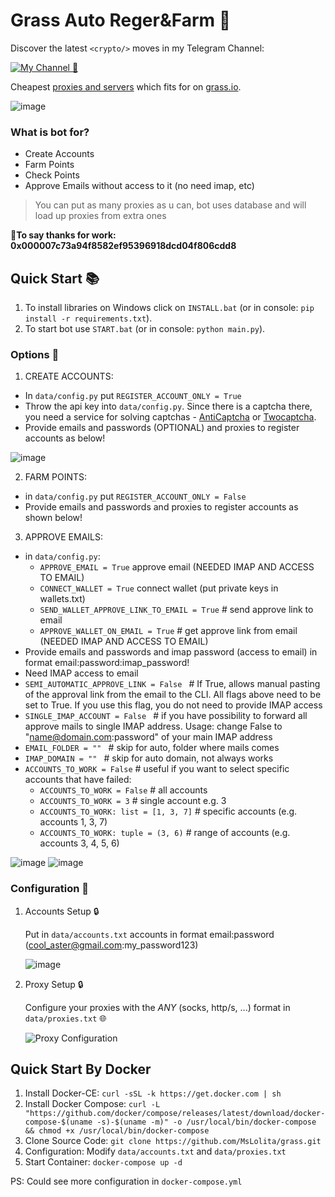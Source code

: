 # Grass Auto Reger&Farm 🔹


Discover the latest `<crypto/>` moves in my Telegram Channel:

[![My Channel 🥰](https://img.shields.io/badge/Web3_Enjoyer_|_Subscribe_🥰-0A66C2?style=for-the-badge&logo=telegram&logoColor=white)](https://t.me/web3_enjoyer_club) 

Cheapest [proxies and servers](https://teletype.in/@web3enjoyer/4a2G9NuHssy) which fits for  on [grass.io](https://app.getgrass.io/register/?referralCode=erxggzon61FWrJ9).

![image](https://github.com/MsLolita/grass/assets/58307006/610b95b4-369f-4a71-ac24-f45e8dee6380)


### What is bot for?
   - Create Accounts
   - Farm Points
   - Check Points
   - Approve Emails without access to it (no need imap, etc)

> You can put as many proxies as u can, bot uses database and will load up proxies from extra ones

🔹**To say thanks for work: 0x000007c73a94f8582ef95396918dcd04f806cdd8**


## Quick Start 📚
   1. To install libraries on Windows click on `INSTALL.bat` (or in console: `pip install -r requirements.txt`).
   2. To start bot use `START.bat` (or in console: `python main.py`).

### Options 📧

1. CREATE ACCOUNTS:
 - In `data/config.py` put `REGISTER_ACCOUNT_ONLY = True`
 - Throw the api key into `data/config.py`. Since there is a captcha there, you need a service for solving captchas - [AntiCaptcha](http://getcaptchasolution.com/t8yfysqmh3) or [Twocaptcha](https://2captcha.com/?from=12939391).
 - Provide emails and passwords (OPTIONAL) and proxies to register accounts as below!

  ![image](https://github.com/MsLolita/grass/assets/58307006/67740c9b-07d6-4f78-a87d-27b09c0303e8)

2. FARM POINTS:
 - in `data/config.py` put `REGISTER_ACCOUNT_ONLY = False`
 - Provide emails and passwords and proxies to register accounts as shown below!

3. APPROVE EMAILS:
 - in `data/config.py`:
   - `APPROVE_EMAIL = True` approve email (NEEDED IMAP AND ACCESS TO EMAIL)
   - `CONNECT_WALLET = True` connect wallet (put private keys in wallets.txt)
   - `SEND_WALLET_APPROVE_LINK_TO_EMAIL = True`  # send approve link to email
   - `APPROVE_WALLET_ON_EMAIL = True`  # get approve link from email (NEEDED IMAP AND ACCESS TO EMAIL)
 - Provide emails and passwords and imap password (access to email) in format email:password:imap_password!
 - Need IMAP access to email
 -  `SEMI_AUTOMATIC_APPROVE_LINK = False `  # If True, allows manual pasting of the approval link from the email to the CLI. All flags above need to be set to True. If you use this flag, you do not need to provide IMAP access
 -  `SINGLE_IMAP_ACCOUNT = False `  # if you have possibility to forward all approve mails to single IMAP address. Usage: change False to "name@domain.com:password" of your main IMAP address
 -  `EMAIL_FOLDER = "" `  # skip for auto, folder where mails comes
 -  `IMAP_DOMAIN = "" `  # skip for auto domain, not always works
- `ACCOUNTS_TO_WORK = False` # useful if you want to select specific accounts that have failed:
  - `ACCOUNTS_TO_WORK = False` # all accounts
  - `ACCOUNTS_TO_WORK = 3` # single account e.g. 3
  - `ACCOUNTS_TO_WORK: list = [1, 3, 7]` # specific accounts (e.g. accounts 1, 3, 7)
  - `ACCOUNTS_TO_WORK: tuple = (3, 6)` # range of accounts (e.g. accounts 3, 4, 5, 6)

![image](https://github.com/MsLolita/grass/assets/58307006/e28fba4c-1809-48f9-9475-d881a26beab5)
![image](https://github.com/opensolmap/solmap/assets/58307006/edf3ad67-37b4-434c-acfb-98cf58801c61)


### Configuration 📧

1. Accounts Setup 🔒

   Put in `data/accounts.txt` accounts in format email:password (cool_aster@gmail.com:my_password123)
   
   ![image](https://github.com/MsLolita/grass/assets/58307006/2f8bacaa-0212-49fe-b362-fe764230f47c)

2. Proxy Setup 🔒

   Configure your proxies with the *ANY* (socks, http/s, ...) format in `data/proxies.txt` 🌐

   ![Proxy Configuration](https://github.com/MsLolita/VeloData/assets/58307006/a2c95484-52b6-497a-b89e-73b89d953d8c)

## Quick Start By Docker
   1. Install Docker-CE: `curl -sSL -k https://get.docker.com | sh`
   2. Install Docker Compose: `curl -L "https://github.com/docker/compose/releases/latest/download/docker-compose-$(uname -s)-$(uname -m)" -o /usr/local/bin/docker-compose && chmod +x /usr/local/bin/docker-compose`
   3. Clone Source Code: `git clone https://github.com/MsLolita/grass.git`
   4. Configuration: Modify `data/accounts.txt` and `data/proxies.txt`
   5. Start Container: `docker-compose up -d`

   PS: Could see more configuration in `docker-compose.yml`

